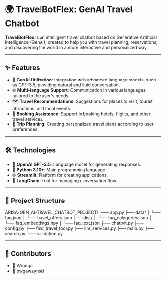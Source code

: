       
# 🌍 TravelBotFlex: GenAI Travel Chatbot

**TravelBotFlex** is an intelligent travel chatbot based on Generative Artificial Intelligence (GenAI), created to help you with travel planning, reservations, and discovering the world in a more interactive and personalized way.

---

## ✨ Features

- 🧠 **GenAI Utilization**: Integration with advanced language models, such as GPT-3.5, providing natural and fluid conversation.
- 🌐 **Multi-language Support**: Communication in various languages, tailored to the user's needs.
- 🗺️ **Travel Recommendations**: Suggestions for places to visit, tourist attractions, and local events.
- 🏨 **Booking Assistance**: Support in booking hotels, flights, and other travel services.
- 📅 **Trip Planning**: Creating personalized travel plans according to user preferences.

---

## 🛠️ Technologies

- 🤖 **OpenAI GPT-3.5**: Language model for generating responses.
- 🐍 **Python 3.10+**: Main programming language.
- 🌐 **Streamlit**: Platform for creating applications.
- 💬 **LangChain**: Tool for managing conversation flow.

---

## 🧩 Project Structure

ARISA-GEN_AI-TRAVEL_CHATBOT_PROJECT/
├── app.py
├── data/
│ └── faq.json
│ └── travel_offers.json
├── dist/
│ └── faq_categories.json
│ └── faq_embeddings.npy
│ └── faq_text.json
├── chatbot.py
├── config.py
├── find_travel_tool.py
├── llm_services.py
├── main.py
├── search.py
└── validation.py
   
---

## 🤝 Contributors

- 👤 Wronqa
- 👤 pwgawzynski

---

    
